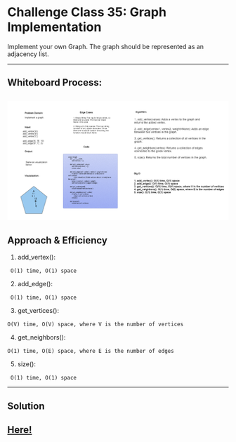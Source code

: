 # Challenge Class 35: Graph Implementation
Implement your own Graph. The graph should be represented as an adjacency list.

---


## Whiteboard Process:
![Alt text](graph.png)
---
## Approach & Efficiency

1. add_vertex():
```
 O(1) time, O(1) space
```

2. add_edge():
```
 O(1) time, O(1) space
```
3. get_vertices(): 
```
O(V) time, O(V) space, where V is the number of vertices
```
4. get_neighbors(): 
```
O(1) time, O(E) space, where E is the number of edges
```
5. size():
```
 O(1) time, O(1) space
```

---
## Solution
[Here!](./graph.py)
---
